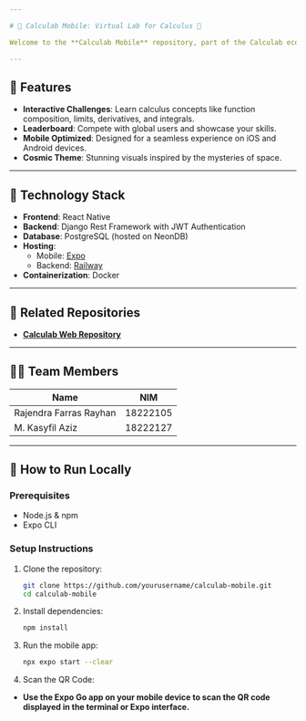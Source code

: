 ```yaml
---

# 📱 Calculab Mobile: Virtual Lab for Calculus 🚀

Welcome to the **Calculab Mobile** repository, part of the Calculab ecosystem. This React Native-based mobile app brings calculus learning to your fingertips, combining convenience with gamified challenges to master mathematical concepts on the go.

---
```


## 🧩 **Features**
- **Interactive Challenges**: Learn calculus concepts like function composition, limits, derivatives, and integrals.
- **Leaderboard**: Compete with global users and showcase your skills.
- **Mobile Optimized**: Designed for a seamless experience on iOS and Android devices.
- **Cosmic Theme**: Stunning visuals inspired by the mysteries of space.

---

## 🚀 **Technology Stack**
- **Frontend**: React Native
- **Backend**: Django Rest Framework with JWT Authentication
- **Database**: PostgreSQL (hosted on NeonDB)
- **Hosting**: 
  - Mobile: [Expo](https://expo.dev/accounts/chipsyy/projects/calculabmobile/builds/a13222d9-c6c9-4063-8e88-be9ba30b9791)
  - Backend: [Railway](https://calculab-backend.up.railway.app)
- **Containerization**: Docker

---

## 🔗 **Related Repositories**
- **[Calculab Web Repository](https://github.com/TjapDjae77/Calculab-MathVirtualLab)**

---

## 👨‍💻 **Team Members**

| Name                          | NIM           |
|-------------------------------|---------------|
| Rajendra Farras Rayhan         | 18222105     |
| M. Kasyfil Aziz                | 18222127     |
---

## 🎯 **How to Run Locally**

### **Prerequisites**
- Node.js & npm
- Expo CLI

### **Setup Instructions**
1. Clone the repository:
   ```bash
   git clone https://github.com/yourusername/calculab-mobile.git
   cd calculab-mobile
2. Install dependencies:
   ```bash
   npm install
3. Run the mobile app:
   ```bash
   npx expo start --clear
4. Scan the QR Code:
- **Use the Expo Go app on your mobile device to scan the QR code displayed in the terminal or Expo interface.**
